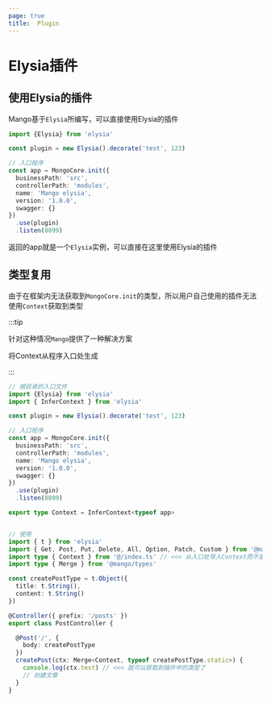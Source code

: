 ```yaml
---
page: true
title:  Plugin
---
```


# Elysia插件

## 使用Elysia的插件
Mango基于`Elysia`所编写，可以直接使用Elysia的插件

```ts
import {Elysia} from 'elysia'

const plugin = new Elysia().decorate('test', 123)

// 入口程序
const app = MongoCore.init({
  businessPath: 'src',
  controllerPath: 'modules',
  name: 'Mango elysia',
  version: '1.0.0',
  swagger: {}
})
  .use(plugin)
  .listen(8899)
```

返回的app就是一个`Elysia`实例，可以直接在这里使用Elysia的插件


## 类型复用

由于在框架内无法获取到`MongoCore.init`的类型，所以用户自己使用的插件无法使用`Context`获取到类型

:::tip

针对这种情况`Mango`提供了一种解决方案

将Context从程序入口处生成

:::

```ts
// 根目录的入口文件
import {Elysia} from 'elysia'
import { InferContext } from 'elysia'

const plugin = new Elysia().decorate('test', 123)

// 入口程序
const app = MongoCore.init({
  businessPath: 'src',
  controllerPath: 'modules',
  name: 'Mango elysia',
  version: '1.0.0',
  swagger: {}
})
  .use(plugin)
  .listen(8899)

export type Context = InferContext<typeof app>


// 使用
import { t } from 'elysia'
import { Get, Post, Put, Delete, All, Option, Patch, Custom } from '@mango/core'
import type { Context } from '@/index.ts' // <<< 从入口处导入Context而不是在@mango/types
import type { Merge } from '@mango/types'

const createPostType = t.Object({
  title: t.String(),
  content: t.String()
})

@Controller({ prefix: '/posts' })
export class PostController {

  @Post('/', {
    body: createPostType
  })
  createPost(ctx: Merge<Context, typeof createPostType.static>) {
    console.log(ctx.test) // <<< 就可以获取到插件中的类型了
    // 创建文章
  }
}
```